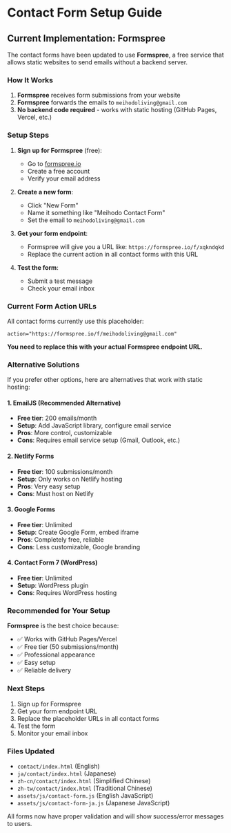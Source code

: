 # Contact Form Setup Guide

## Current Implementation: Formspree

The contact forms have been updated to use **Formspree**, a free service that allows static websites to send emails without a backend server.

### How It Works

1. **Formspree** receives form submissions from your website
2. **Formspree** forwards the emails to `meihodoliving@gmail.com`
3. **No backend code required** - works with static hosting (GitHub Pages, Vercel, etc.)

### Setup Steps

1. **Sign up for Formspree** (free):
   - Go to [formspree.io](https://formspree.io)
   - Create a free account
   - Verify your email address

2. **Create a new form**:
   - Click "New Form"
   - Name it something like "Meihodo Contact Form"
   - Set the email to `meihodoliving@gmail.com`

3. **Get your form endpoint**:
   - Formspree will give you a URL like: `https://formspree.io/f/xqkndqkd`
   - Replace the current action in all contact forms with this URL

4. **Test the form**:
   - Submit a test message
   - Check your email inbox

### Current Form Action URLs

All contact forms currently use this placeholder:
```
action="https://formspree.io/f/meihodoliving@gmail.com"
```

**You need to replace this with your actual Formspree endpoint URL.**

### Alternative Solutions

If you prefer other options, here are alternatives that work with static hosting:

#### 1. EmailJS (Recommended Alternative)
- **Free tier**: 200 emails/month
- **Setup**: Add JavaScript library, configure email service
- **Pros**: More control, customizable
- **Cons**: Requires email service setup (Gmail, Outlook, etc.)

#### 2. Netlify Forms
- **Free tier**: 100 submissions/month
- **Setup**: Only works on Netlify hosting
- **Pros**: Very easy setup
- **Cons**: Must host on Netlify

#### 3. Google Forms
- **Free tier**: Unlimited
- **Setup**: Create Google Form, embed iframe
- **Pros**: Completely free, reliable
- **Cons**: Less customizable, Google branding

#### 4. Contact Form 7 (WordPress)
- **Free tier**: Unlimited
- **Setup**: WordPress plugin
- **Cons**: Requires WordPress hosting

### Recommended for Your Setup

**Formspree** is the best choice because:
- ✅ Works with GitHub Pages/Vercel
- ✅ Free tier (50 submissions/month)
- ✅ Professional appearance
- ✅ Easy setup
- ✅ Reliable delivery

### Next Steps

1. Sign up for Formspree
2. Get your form endpoint URL
3. Replace the placeholder URLs in all contact forms
4. Test the form
5. Monitor your email inbox

### Files Updated

- `contact/index.html` (English)
- `ja/contact/index.html` (Japanese)
- `zh-cn/contact/index.html` (Simplified Chinese)
- `zh-tw/contact/index.html` (Traditional Chinese)
- `assets/js/contact-form.js` (English JavaScript)
- `assets/js/contact-form-ja.js` (Japanese JavaScript)

All forms now have proper validation and will show success/error messages to users.

